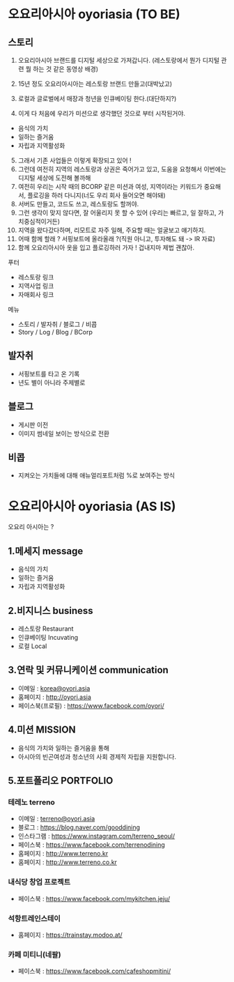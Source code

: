 # 오요리아시아 oyoriasia (TO BE)

## 스토리

1. 오요리아시아 브랜드를 디지털 세상으로 가져갑니다.
(레스토랑에서 뭔가 디지털 관련 뭘 하는 것 같은 동영상 배경)

2. 15년 정도 오요리아시아는 레스토랑 브랜드 만들고(대박났고)
3. 로컬과 글로벌에서 매장과 청년을 인큐베이팅 한다.(대단하지?)
4. 이게 다 처음에 우리가 미션으로 생각했던 것으로 부터 시작된거야.
- 음식의 가치 
- 일하는 즐거움
- 자립과 지역활성화  

5. 그래서 기존 사업들은 이렇게 확장되고 있어 !
6. 그런데 여전히 지역의 레스토랑과 상권은 죽어가고 있고, 도움을 요청해서 이번에는 디지털 세상에 도전해 볼까해
7. 여전히 우리는 시작 때의 BCORP 같은 미션과  여성, 지역이라는 키워드가 중요해서, 플로깅을 하러 다니지(너도 우리 회사 들어오면 해야돼)
8. 서버도 만들고, 코드도 쓰고, 레스토랑도 할꺼야.
9. 그런 생각이 맞지 않다면, 잘 어울리지 못 할 수 있어 (우리는 빠르고, 일 잘하고, 가치중심적이거든)
10. 지역을 왔다갔다하며, 리모트로 자주 일해, 주요할 때는 얼굴보고 얘기하지.
11. 어때 함께 할래 ? 서핑보트에 올라올래 ?(직원 아니고, 투자해도 돼 -> IR 자료)
12. 함께 오요리아시아 옷을 입고 플로깅하러 가자 ! 겁내지마 제법 괜찮아.

푸터
- 레스토랑 링크
- 지역사업 링크
- 자매회사 링크

메뉴
- 스토리  / 발자취  / 블로그 / 비콥
- Story  / Log / Blog / BCorp

## 발자취

- 서핑보트를 타고 온 기록
- 년도 별이 아니라 주제별로

## 블로그

- 게시판 이전
- 이미지 썸네일 보이는 방식으로 전환

## 비콥

- 지켜오는 가치들에 대해 애뉴얼리포트처럼 %로 보여주는 방식


# 오요리아시아 oyoriasia (AS IS)
오요리 아시아는 ?

## 1.메세지 message
- 음식의 가치 
- 일하는 즐거움
- 자립과 지역활성화  

## 2.비지니스 business
- 레스토랑 Restaurant
- 인큐베이팅 Incuvating
- 로컬 Local

## 3.연락 및 커뮤니케이션 communication
- 이메일 : korea@oyori.asia
- 홈페이지 : http://oyori.asia
- 페이스북(프로필) : https://www.facebook.com/oyori/

## 4.미션 MISSION

- 음식의 가치와 일하는 즐거움을 통해 
- 아시아의 빈곤여성과 청소년의 사회 경제적 자립을 지원합니다.

## 5.포트폴리오 PORTFOLIO
### 테레노 terreno
- 이메일 : terreno@oyori.asia
- 블로그 : https://blog.naver.com/gooddining
- 인스타그램 : https://www.instagram.com/terreno_seoul/
- 페이스북 : https://www.facebook.com/terrenodining
- 홈페이지 : http://www.terreno.kr
- 홈페이지 : http://www.terreno.co.kr

### 내식당 창업 프로젝트
- 페이스북 : https://www.facebook.com/mykitchen.jeju/ 

### 석항트레인스테이
- 홈페이지 : https://trainstay.modoo.at/

### 카페 미티니(네팔)
- 페이스북 : https://www.facebook.com/cafeshopmitini/
